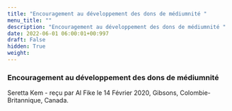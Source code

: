 ```yaml
---
title: "Encouragement au développement des dons de médiumnité "
menu_title: ""
description: "Encouragement au développement des dons de médiumnité "
date: 2022-06-01 06:00:01+00:997
draft: False
hidden: True
weight:
---
```

### Encouragement au développement des dons de médiumnité 

Seretta Kem - reçu par Al Fike le 14 Février 2020, Gibsons, Colombie-Britannique, Canada.




